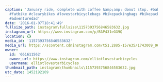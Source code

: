 ```yaml
---
caption: 'January ride, complete with coffee &amp;amp; donut stop. #babySNUB #babyARC
  #fatbike #clearybikes #lovestarbicyclebags #bikepackingbags #bikepacking #cycling
  #adventuredad'
date: '2016-01-07T18:41:49'
fullsize_path: instagram\fullsize\1157393756846583632.jpg
instagram_url: https://www.instagram.com/p/BAP431eGG9Q
location: {}
media_id: '1157393756846583632'
media_url: https://scontent.cdninstagram.com/t51.2885-15/e35/1743009_961431377227785_530502490_n.jpg?ig_cache_key=MTE1NzM5Mzc1Njg0NjU4MzYzMg%3D%3D.2
owner:
  id: '661611562'
  owner_url: https://www.instagram.com/elliotlovestarbicycles
  username: elliotlovestarbicycles
thumbnail_path: instagram\thumbnails\1157393756846583632.jpg
utc_date: 1452192109
---
```

